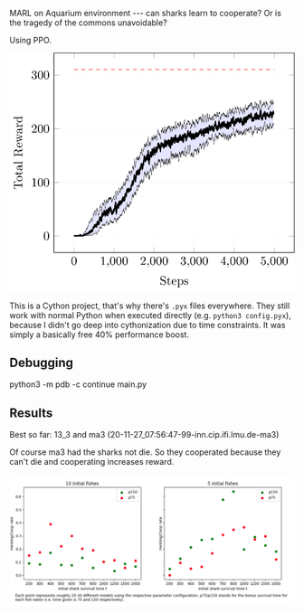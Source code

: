 
MARL on Aquarium environment --- can sharks learn to cooperate? Or is the tragedy of the commons unavoidable?

Using PPO.

![PPO](plots/plot.png)

This is a Cython project, that's why there's `.pyx` files everywhere. They still work with normal Python when executed directly (e.g. `python3 config.pyx`), because I didn't go deep into cythonization due to time constraints. It was simply a basically free 40% performance boost.

## Debugging

python3 -m pdb -c continue main.py

## Results

Best so far: 13\_3 and ma3 (20-11-27\_07:56:47-99-inn.cip.ifi.lmu.de-ma3)

Of course ma3 had the sharks not die. So they cooperated because they can't die and cooperating increases reward.

![Sterberisiko vs Herding rate](plots/sterberisiko_vs_herding_rate_3_evals_per_model.png)
